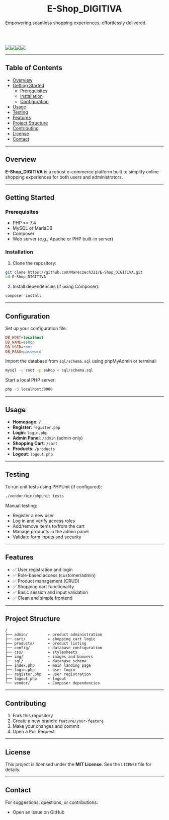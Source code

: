 <p align="center">
  <h1 align="center">E-Shop_DIGITIVA</h1>

  Empowering seamless shopping experiences, effortlessly delivered.

  <br><br>

  <img src="https://img.shields.io/badge/code-PHP-blue.svg" /><img src="https://img.shields.io/badge/last%20commit-today-brightgreen.svg" /><img src="https://img.shields.io/github/languages/count/Mareczech321/E-Shop_DIGITIVA.svg" /><img src="https://img.shields.io/badge/php-66.9%25-blue.svg" />
</p>

---

## Table of Contents

- [Overview](#overview)
- [Getting Started](#getting-started)
  - [Prerequisites](#prerequisites)
  - [Installation](#installation)
  - [Configuration](#configuration)
- [Usage](#usage)
- [Testing](#testing)
- [Features](#features)
- [Project Structure](#project-structure)
- [Contributing](#contributing)
- [License](#license)
- [Contact](#contact)

---

## Overview

**E-Shop_DIGITIVA** is a robust e-commerce platform built to simplify online shopping experiences for both users and administrators.

---

## Getting Started

### Prerequisites

- PHP >= 7.4
- MySQL or MariaDB
- Composer
- Web server (e.g., Apache or PHP built-in server)

### Installation

1. Clone the repository:

```bash
git clone https://github.com/Mareczech321/E-Shop_DIGITIVA.git
cd E-Shop_DIGITIVA
```

2. Install dependencies (if using Composer):

```bash
composer install
```

---

## Configuration

Set up your configuration file:

```ini
DB_HOST=localhost
DB_NAME=eshop
DB_USER=root
DB_PASS=password
```

Import the database from `sql/schema.sql` using phpMyAdmin or terminal:

```bash
mysql -u root -p eshop < sql/schema.sql
```

Start a local PHP server:

```bash
php -S localhost:8000
```

---

## Usage

- **Homepage**: `/`
- **Register**: `register.php`
- **Login**: `login.php`
- **Admin Panel**: `/admin` (admin only)
- **Shopping Cart**: `/cart`
- **Products**: `/products`
- **Logout**: `logout.php`

---

## Testing

To run unit tests using PHPUnit (if configured):

```bash
./vendor/bin/phpunit tests
```

Manual testing:

- Register a new user
- Log in and verify access roles
- Add/remove items to/from the cart
- Manage products in the admin panel
- Validate form inputs and security

---

## Features

- ✅ User registration and login
- ✅ Role-based access (customer/admin)
- ✅ Product management (CRUD)
- ✅ Shopping cart functionality
- ✅ Basic session and input validation
- ✅ Clean and simple frontend

---

## Project Structure

```plaintext
/
├── admin/         ← product administration
├── cart/          ← shopping cart logic
├── products/      ← product listing
├── config/        ← database configuration
├── css/           ← stylesheets
├── img/           ← images and banners
├── sql/           ← database schema
├── index.php      ← main landing page
├── login.php      ← user login
├── register.php   ← user registration
├── logout.php     ← logout
└── vendor/        ← Composer dependencies
```

---

## Contributing

1. Fork this repository  
2. Create a new branch: `feature/your-feature`  
3. Make your changes and commit  
4. Open a Pull Request

---

## License

This project is licensed under the **MIT License**. See the `LICENSE` file for details.

---

## Contact

For suggestions, questions, or contributions:

- Open an issue on GitHub
